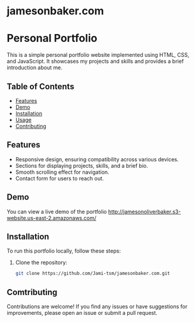 # jamesonbaker.com 
# Personal Portfolio

This is a simple personal portfolio website implemented using HTML, CSS, and JavaScript. It showcases my projects and skills and provides a brief introduction about me.

## Table of Contents

- [Features](#features)
- [Demo](#demo)
- [Installation](#installation)
- [Usage](#usage)
- [Contributing](#contributing)

## Features

- Responsive design, ensuring compatibility across various devices.
- Sections for displaying projects, skills, and a brief bio.
- Smooth scrolling effect for navigation.
- Contact form for users to reach out.

## Demo

You can view a live demo of the portfolio http://jamesonoliverbaker.s3-website.us-east-2.amazonaws.com/

## Installation

To run this portfolio locally, follow these steps:

1. Clone the repository:

   ```bash
   git clone https://github.com/Jami-tsm/jamesonbaker.com.git

## Comtributing
Contributions are welcome! If you find any issues or have suggestions for improvements, please open an issue or submit a pull request.
